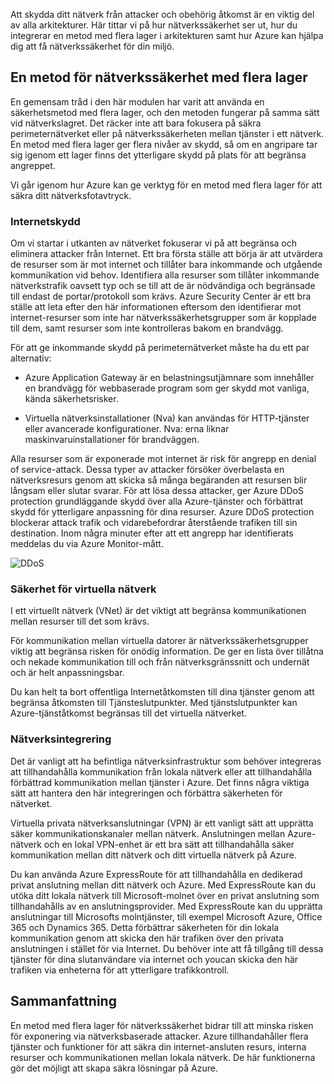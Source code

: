 Att skydda ditt nätverk från attacker och obehörig åtkomst är en viktig del av alla arkitekturer. Här tittar vi på hur nätverkssäkerhet ser ut, hur du integrerar en metod med flera lager i arkitekturen samt hur Azure kan hjälpa dig att få nätverkssäkerhet för din miljö.

## <a name="a-layered-approach-to-network-security"></a>En metod för nätverkssäkerhet med flera lager

En gemensam tråd i den här modulen har varit att använda en säkerhetsmetod med flera lager, och den metoden fungerar på samma sätt vid nätverkslagret. Det räcker inte att bara fokusera på säkra perimeternätverket eller på nätverkssäkerheten mellan tjänster i ett nätverk. En metod med flera lager ger flera nivåer av skydd, så om en angripare tar sig igenom ett lager finns det ytterligare skydd på plats för att begränsa angreppet.

Vi går igenom hur Azure kan ge verktyg för en metod med flera lager för att säkra ditt nätverksfotavtryck.

### <a name="internet-protection"></a>Internetskydd

Om vi startar i utkanten av nätverket fokuserar vi på att begränsa och eliminera attacker från Internet. Ett bra första ställe att börja är att utvärdera de resurser som är mot internet och tillåter bara inkommande och utgående kommunikation vid behov. Identifiera alla resurser som tillåter inkommande nätverkstrafik oavsett typ och se till att de är nödvändiga och begränsade till endast de portar/protokoll som krävs. Azure Security Center är ett bra ställe att leta efter den här informationen eftersom den identifierar mot internet-resurser som inte har nätverkssäkerhetsgrupper som är kopplade till dem, samt resurser som inte kontrolleras bakom en brandvägg.

För att ge inkommande skydd på perimeternätverket måste ha du ett par alternativ:

* Azure Application Gateway är en belastningsutjämnare som innehåller en brandvägg för webbaserade program som ger skydd mot vanliga, kända säkerhetsrisker.

* Virtuella nätverksinstallationer (Nva) kan användas för HTTP-tjänster eller avancerade konfigurationer. Nva: erna liknar maskinvaruinstallationer för brandväggen.


Alla resurser som är exponerade mot internet är risk för angrepp en denial of service-attack. Dessa typer av attacker försöker överbelasta en nätverksresurs genom att skicka så många begäranden att resursen blir långsam eller slutar svarar. För att lösa dessa attacker, ger Azure DDoS protection grundläggande skydd över alla Azure-tjänster och förbättrat skydd för ytterligare anpassning för dina resurser. Azure DDoS protection blockerar attack trafik och vidarebefordrar återstående trafiken till sin destination. Inom några minuter efter att ett angrepp har identifierats meddelas du via Azure Monitor-mått.

<!--TODO: replace with final media which was submitted for Design-for-security-in-azure -->
![DDoS](../media-COPIED-FROM-DESIGNFORSECURITY/ddos.png)

### <a name="virtual-network-security"></a>Säkerhet för virtuella nätverk

I ett virtuellt nätverk (VNet) är det viktigt att begränsa kommunikationen mellan resurser till det som krävs.

För kommunikation mellan virtuella datorer är nätverkssäkerhetsgrupper viktig att begränsa risken för onödig information. De ger en lista över tillåtna och nekade kommunikation till och från nätverksgränssnitt och undernät och är helt anpassningsbar.

Du kan helt ta bort offentliga Internetåtkomsten till dina tjänster genom att begränsa åtkomsten till Tjänsteslutpunkter. Med tjänstslutpunkter kan Azure-tjänståtkomst begränsas till det virtuella nätverket.

### <a name="network-integration"></a>Nätverksintegrering

Det är vanligt att ha befintliga nätverksinfrastruktur som behöver integreras att tillhandahålla kommunikation från lokala nätverk eller att tillhandahålla förbättrad kommunikation mellan tjänster i Azure. Det finns några viktiga sätt att hantera den här integreringen och förbättra säkerheten för nätverket.

Virtuella privata nätverksanslutningar (VPN) är ett vanligt sätt att upprätta säker kommunikationskanaler mellan nätverk. Anslutningen mellan Azure-nätverk och en lokal VPN-enhet är ett bra sätt att tillhandahålla säker kommunikation mellan ditt nätverk och ditt virtuella nätverk på Azure.

Du kan använda Azure ExpressRoute för att tillhandahålla en dedikerad privat anslutning mellan ditt nätverk och Azure. Med ExpressRoute kan du utöka ditt lokala nätverk till Microsoft-molnet över en privat anslutning som tillhandahålls av en anslutningsprovider. Med ExpressRoute kan du upprätta anslutningar till Microsofts molntjänster, till exempel Microsoft Azure, Office 365 och Dynamics 365. Detta förbättrar säkerheten för din lokala kommunikation genom att skicka den här trafiken över den privata anslutningen i stället för via Internet. Du behöver inte att få tillgång till dessa tjänster för dina slutanvändare via internet och youcan skicka den här trafiken via enheterna för att ytterligare trafikkontroll.

## <a name="summary"></a>Sammanfattning

En metod med flera lager för nätverkssäkerhet bidrar till att minska risken för exponering via nätverksbaserade attacker. Azure tillhandahåller flera tjänster och funktioner för att säkra din internet-ansluten resurs, interna resurser och kommunikationen mellan lokala nätverk. De här funktionerna gör det möjligt att skapa säkra lösningar på Azure.